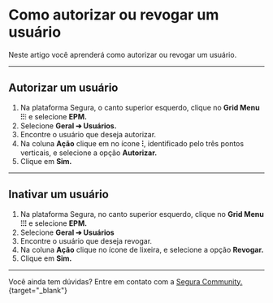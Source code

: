 # Como autorizar ou revogar um usuário

Neste artigo você aprenderá como autorizar ou revogar um usuário.

* * *

## Autorizar um usuário

1. Na plataforma Segura, o canto superior esquerdo, clique no **Grid Menu ⁝⁝**⁝ e selecione **EPM.**
2. Selecione **Geral ➔ Usuários.**
3. Encontre o usuário que deseja autorizar.
4. Na coluna **Ação** clique em no ícone **⁝**, identificado pelo três pontos verticais, e selecione a opção **Autorizar.**
5. Clique em **Sim.**

* * *

## Inativar um usuário

1. Na plataforma Segura, no canto superior esquerdo, clique no **Grid Menu ⁝⁝⁝** e selecione **EPM.**
2. Selecione **Geral ➔ Usuários**
3. Encontre o usuário que deseja revogar.
4. Na coluna **Ação** clique no ícone de lixeira, e selecione a opção **Revogar.**
5. Clique em **Sim.**

* * *

Você ainda tem dúvidas? Entre em contato com a [Segura Community.](https://community.Segura.io/){target="_blank"}